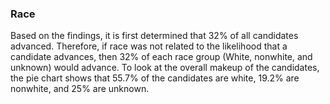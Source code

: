 ### Race

Based on the findings, it is first determined that 32% of all candidates advanced. Therefore, if race was not related to the likelihood that a candidate advances, then 32% of each race group (White, nonwhite, and unknown) would advance. To look at the overall makeup of the candidates, the pie chart shows that 55.7% of the candidates are white, 19.2% are nonwhite, and 25% are unknown. 